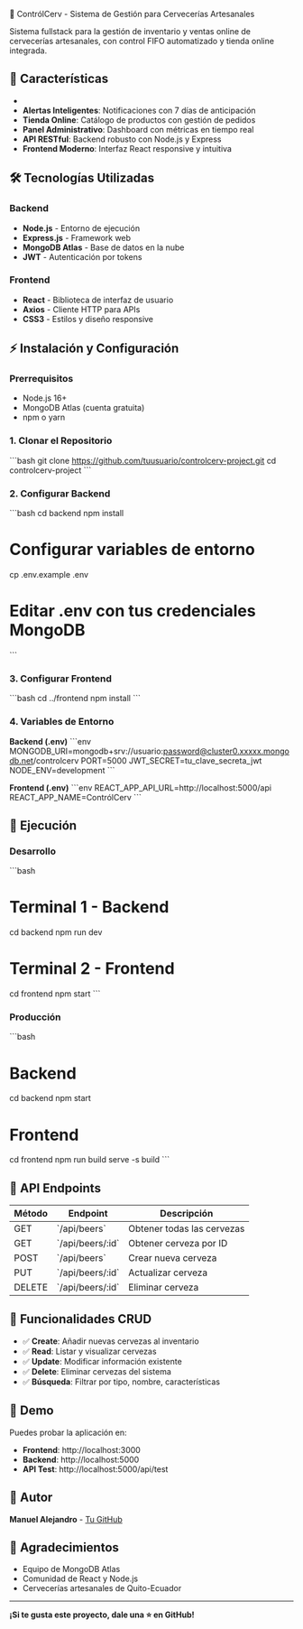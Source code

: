 🍻 ContrólCerv - Sistema de Gestión para Cervecerías Artesanales

Sistema fullstack para la gestión de inventario y ventas online de cervecerías artesanales, con control FIFO automatizado y tienda online integrada.

## 🚀 Características

-
- **Alertas Inteligentes**: Notificaciones con 7 días de anticipación
- **Tienda Online**: Catálogo de productos con gestión de pedidos
- **Panel Administrativo**: Dashboard con métricas en tiempo real
- **API RESTful**: Backend robusto con Node.js y Express
- **Frontend Moderno**: Interfaz React responsive y intuitiva

## 🛠️ Tecnologías Utilizadas

### Backend
- **Node.js** - Entorno de ejecución
- **Express.js** - Framework web
- **MongoDB Atlas** - Base de datos en la nube
- **JWT** - Autenticación por tokens

### Frontend
- **React** - Biblioteca de interfaz de usuario
- **Axios** - Cliente HTTP para APIs
- **CSS3** - Estilos y diseño responsive


## ⚡ Instalación y Configuración

### Prerrequisitos
- Node.js 16+ 
- MongoDB Atlas (cuenta gratuita)
- npm o yarn

### 1. Clonar el Repositorio
\`\`\`bash
git clone https://github.com/tuusuario/controlcerv-project.git
cd controlcerv-project
\`\`\`

### 2. Configurar Backend
\`\`\`bash
cd backend
npm install

# Configurar variables de entorno
cp .env.example .env
# Editar .env con tus credenciales MongoDB
\`\`\`

### 3. Configurar Frontend
\`\`\`bash
cd ../frontend
npm install
\`\`\`

### 4. Variables de Entorno

**Backend (.env)**
\`\`\`env
MONGODB_URI=mongodb+srv://usuario:password@cluster0.xxxxx.mongodb.net/controlcerv
PORT=5000
JWT_SECRET=tu_clave_secreta_jwt
NODE_ENV=development
\`\`\`

**Frontend (.env)**
\`\`\`env
REACT_APP_API_URL=http://localhost:5000/api
REACT_APP_NAME=ContrólCerv
\`\`\`

## 🚀 Ejecución

### Desarrollo
\`\`\`bash
# Terminal 1 - Backend
cd backend
npm run dev

# Terminal 2 - Frontend  
cd frontend
npm start
\`\`\`

### Producción
\`\`\`bash
# Backend
cd backend
npm start

# Frontend
cd frontend
npm run build
serve -s build
\`\`\`

## 📡 API Endpoints

| Método | Endpoint | Descripción |
|--------|----------|-------------|
| GET | \`/api/beers\` | Obtener todas las cervezas |
| GET | \`/api/beers/:id\` | Obtener cerveza por ID |
| POST | \`/api/beers\` | Crear nueva cerveza |
| PUT | \`/api/beers/:id\` | Actualizar cerveza |
| DELETE | \`/api/beers/:id\` | Eliminar cerveza |

## 🎯 Funcionalidades CRUD

- ✅ **Create**: Añadir nuevas cervezas al inventario
- ✅ **Read**: Listar y visualizar cervezas
- ✅ **Update**: Modificar información existente  
- ✅ **Delete**: Eliminar cervezas del sistema
- ✅ **Búsqueda**: Filtrar por tipo, nombre, características

## 🎨 Demo

Puedes probar la aplicación en:
- **Frontend**: http://localhost:3000
- **Backend**: http://localhost:5000
- **API Test**: http://localhost:5000/api/test



## 👥 Autor

**Manuel Alejandro** - [Tu GitHub](https://github.com/3MM4NV3L/)

## 🙌 Agradecimientos

- Equipo de MongoDB Atlas
- Comunidad de React y Node.js
- Cervecerías artesanales de Quito-Ecuador

---

**¡Si te gusta este proyecto, dale una ⭐ en GitHub!**